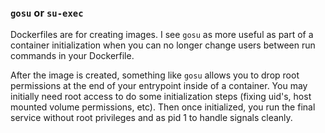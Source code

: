 ### `gosu` or `su-exec`
Dockerfiles are for creating images. I see `gosu` as more useful as part of a container initialization when you can no longer change users between run commands in your Dockerfile.

After the image is created, something like `gosu` allows you to drop root permissions at the end of your entrypoint inside of a container. You may initially need root access to do some initialization steps (fixing uid's, host mounted volume permissions, etc). Then once initialized, you run the final service without root privileges and as pid 1 to handle signals cleanly.